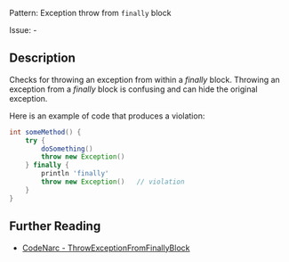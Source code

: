 Pattern: Exception throw from `finally` block

Issue: -

## Description

Checks for throwing an exception from within a *finally* block. Throwing an exception from a *finally* block is confusing and can hide the original exception.

Here is an example of code that produces a violation:

``` groovy
int someMethod() {
    try {
        doSomething()
        throw new Exception()
    } finally {
        println 'finally'
        throw new Exception()   // violation
    }
}
```

## Further Reading

* [CodeNarc - ThrowExceptionFromFinallyBlock](https://codenarc.github.io/CodeNarc/codenarc-rules-basic.html#throwexceptionfromfinallyblock-rule)